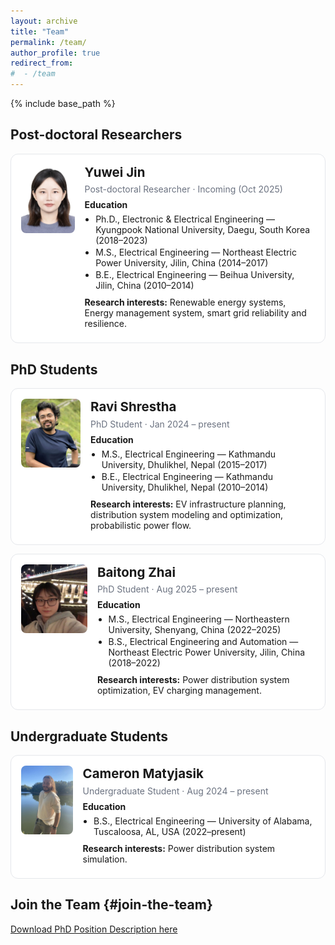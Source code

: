 ```yaml
---
layout: archive
title: "Team"
permalink: /team/
author_profile: true
redirect_from:
#  - /team
---
```


{% include base_path %}

<style>
  .team-card{
    display:flex; gap:16px; align-items:flex-start;
    border:1px solid #e5e7eb; border-radius:12px; padding:16px; margin:14px 0;
    background:#fff;
  }
  .team-card img{
    width:110px; height:110px; object-fit:cover; border-radius:8px;
  }
  .team-card h4{ margin:0 0 6px 0; }
  .team-meta{ color:#6b7280; margin-bottom:8px; }
  .team-card p{ margin:6px 0; }
  @media (max-width: 640px){
    .team-card{ flex-direction:column; align-items:flex-start; }
    .team-card img{ width:120px; height:120px; }
  }
</style>

<style>
  .edu-list { margin: 6px 0 10px; padding-left: 1.1rem; }
  .edu-list li { margin: 2px 0; }
</style>

Post-doctoral Researchers 
-----

<div class="team-card">
  <img src="../images/team/yuwei.jpg" alt="Yuwei Jin">
  <div>
    <h4 style="font-size:1.28rem; line-height:1.25;">Yuwei Jin</h4>
    <div class="team-meta">Post-doctoral Researcher · Incoming (Oct 2025)</div>
   <p><strong>Education</strong></p>
   <ul class="edu-list">
    <li>Ph.D., Electronic & Electrical Engineering — Kyungpook National University, Daegu, South Korea (2018–2023)</li>
   <li>M.S., Electrical Engineering — Northeast Electric Power University, Jilin, China (2014–2017)</li>
   <li>B.E., Electrical Engineering — Beihua University, Jilin, China (2010–2014)</li>
   </ul>
    <p><strong>Research interests:</strong> Renewable energy systems, Energy management system, smart grid reliability and resilience.</p>
    <!-- Optional links -->
    <!-- <p><a href="mailto:ravi@ua.edu">Email</a> · <a href="https://scholar.google.com/...">Scholar</a> · <a href="https://www.linkedin.com/in/...">LinkedIn</a></p> -->
  </div>
</div>


PhD Students
-----

<div class="team-card">
  <img src="../images/team/Ravi.jpg" alt="Ravi Shrestha">
  <div>
    <h4 style="font-size:1.28rem; line-height:1.25;">Ravi Shrestha</h4>
    <div class="team-meta">PhD Student · Jan 2024 – present</div>
    <p><strong>Education</strong></p>
    <ul class="edu-list">    
    <li>M.S., Electrical Engineering — Kathmandu University, Dhulikhel, Nepal (2015–2017)</li>
    <li>B.E., Electrical Engineering — Kathmandu University, Dhulikhel, Nepal (2010–2014)</li>
    </ul>
    <p><strong>Research interests:</strong> EV infrastructure planning, distribution system modeling and optimization, probabilistic power flow.</p>
    <!-- Optional links -->
    <!-- <p><a href="mailto:ravi@ua.edu">Email</a> · <a href="https://scholar.google.com/...">Scholar</a> · <a href="https://www.linkedin.com/in/...">LinkedIn</a></p> -->
  </div>
</div>


<div class="team-card">
  <img src="../images/team/baitong.jpg" alt="Baitong Zhai">
  <div>
    <h4 style="font-size:1.28rem; line-height:1.25;">Baitong Zhai</h4>
    <div class="team-meta">PhD Student · Aug 2025 – present</div>
    <p><strong>Education</strong></p>
    <ul class="edu-list">
    <li>M.S., Electrical Engineering — Northeastern University, Shenyang, China (2022–2025)</li>
    <li>B.S., Electrical Engineering and Automation — Northeast Electric Power University, Jilin, China (2018–2022)</li>
    </ul>
    <p><strong>Research interests:</strong> Power distribution system optimization, EV charging management.</p>
    <!-- <p><a href="mailto:...">Email</a> · <a href="...">Scholar</a> · <a href="...">LinkedIn</a></p> -->
  </div>
</div>



Undergraduate Students
-----
<div class="team-card">
  <img src="../images/team/Cameron.jpg" alt="Cameron Matyjasik">
  <div>
    <h4 style="font-size:1.28rem; line-height:1.25;">Cameron Matyjasik</h4>
    <div class="team-meta">Undergraduate Student · Aug 2024 – present</div>
    <p><strong>Education</strong></p>
    <ul class="edu-list">
    <li>B.S., Electrical Engineering — University of Alabama, Tuscaloosa, AL, USA (2022–present)</li>
    </ul>
    <p><strong>Research interests:</strong> Power distribution system simulation.</p>
    <!-- <p><a href="mailto:...">Email</a> · <a href="...">Scholar</a> · <a href="...">LinkedIn</a></p> -->
  </div>
</div>


Join the Team {#join-the-team}
-----
[Download PhD Position Description here](https://lushawangece.github.io//files/ad.pdf)
  
